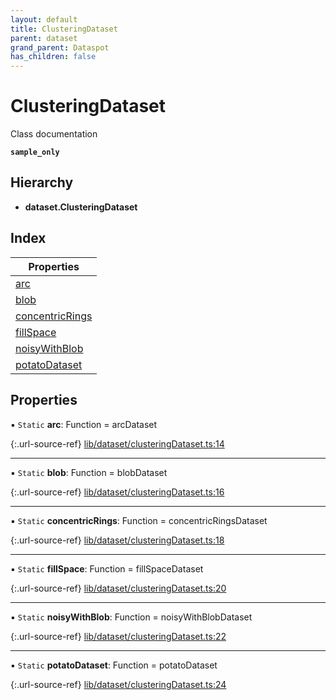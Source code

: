 ```yaml
---
layout: default
title: ClusteringDataset
parent: dataset
grand_parent: Dataspot
has_children: false
---
```


# ClusteringDataset

Class documentation

**`sample_only`** 

<div class="running-sample">
    <span class="running-sample-container" data-ref="documentation/clusteringDataset"></span>
    <script src='/samples/clusteringDataset.js' title="documentation/clusteringDataset"></script>
</div>

## Hierarchy

* **dataset.ClusteringDataset**

## Index

| Properties |
|-----------|
| [arc](#arc) |
| [blob](#blob) |
| [concentricRings](#concentricrings) |
| [fillSpace](#fillspace) |
| [noisyWithBlob](#noisywithblob) |
| [potatoDataset](#potatodataset) |

## Properties

▪ `Static` **arc**: Function = arcDataset

{:.url-source-ref}
[lib/dataset/clusteringDataset.ts:14](https://github.com/ascentcore/dataspot/blob/b02167c/lib/dataset/clusteringDataset.ts#L14)

___

▪ `Static` **blob**: Function = blobDataset

{:.url-source-ref}
[lib/dataset/clusteringDataset.ts:16](https://github.com/ascentcore/dataspot/blob/b02167c/lib/dataset/clusteringDataset.ts#L16)

___

▪ `Static` **concentricRings**: Function = concentricRingsDataset

{:.url-source-ref}
[lib/dataset/clusteringDataset.ts:18](https://github.com/ascentcore/dataspot/blob/b02167c/lib/dataset/clusteringDataset.ts#L18)

___

▪ `Static` **fillSpace**: Function = fillSpaceDataset

{:.url-source-ref}
[lib/dataset/clusteringDataset.ts:20](https://github.com/ascentcore/dataspot/blob/b02167c/lib/dataset/clusteringDataset.ts#L20)

___

▪ `Static` **noisyWithBlob**: Function = noisyWithBlobDataset

{:.url-source-ref}
[lib/dataset/clusteringDataset.ts:22](https://github.com/ascentcore/dataspot/blob/b02167c/lib/dataset/clusteringDataset.ts#L22)

___

▪ `Static` **potatoDataset**: Function = potatoDataset

{:.url-source-ref}
[lib/dataset/clusteringDataset.ts:24](https://github.com/ascentcore/dataspot/blob/b02167c/lib/dataset/clusteringDataset.ts#L24)
